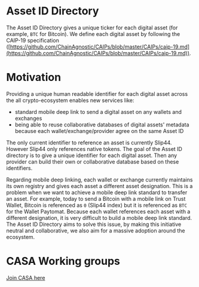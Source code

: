 # **Asset ID Directory**

The Asset ID Directory gives a unique ticker for each digital asset (for example, `BTC` for Bitcoin). We define each digital asset by following the CAIP-19 specification ([https://github.com/ChainAgnostic/CAIPs/blob/master/CAIPs/caip-19.md](https://github.com/ChainAgnostic/CAIPs/blob/master/CAIPs/caip-19.md)).

# Motivation

Providing a unique human readable identifier for each digital asset across the all crypto-ecosystem enables new services like:

- standard mobile deep link to send a digital asset on any wallets and exchanges
- being able to reuse collaborative databases of digital assets' metadata because each wallet/exchange/provider agree on the same Asset ID

The only current identifier to reference an asset is currently Slip44. However Slip44 only references native tokens. The goal of the Asset ID directory is to give a unique identifier for each digital asset. Then any provider can build their own  or collaborative database based on these identifiers.

Regarding mobile deep linking, each wallet or exchange currently maintains its own registry and gives each asset a different asset designation. This is a problem when we want to achieve a mobile deep link standard to transfer an asset. For example, today to send a Bitcoin with a mobile link on Trust Wallet, Bitcoin is referenced as `0` (Slip44 index) but it is referenced as `BTC` for the Wallet Paytomat. Because each wallet references each asset with a different designation, it is very difficult to build a mobile deep link standard. The Asset ID Directory aims to solve this issue, by making this initiative neutral and collaborative, we also aim for a massive adoption around the ecosystem.

# CASA Working groups

[Join CASA here](https://github.com/ChainAgnostic/CASA)
